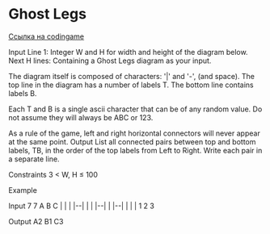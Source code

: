 # Ghost Legs
[Ссылка на codingame](https://www.codingame.com/ide/puzzle/ghost-legs)

Input
Line 1: Integer W and H for width and height of the diagram below.
Next H lines: Containing a Ghost Legs diagram as your input.

The diagram itself is composed of characters: '|' and '-', (and space).
The top line in the diagram has a number of labels T.
The bottom line contains labels B.

Each T and B is a single ascii character that can be of any random value. Do not assume they will always be ABC or 123.

As a rule of the game, left and right horizontal connectors will never appear at the same point.
Output
List all connected pairs between top and bottom labels, TB, in the order of the top labels from Left to Right. Write each pair in a separate line.

Constraints
3 < W, H ≤ 100

Example

Input
7 7
A  B  C
|  |  |
|--|  |
|  |--|
|  |--|
|  |  |
1  2  3

Output
A2
B1
C3